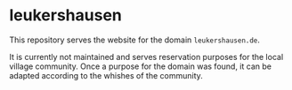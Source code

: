 # leukershausen

This repository serves the website for the domain `leukershausen.de`.

It is currently not maintained and serves reservation purposes for the local village community.
Once a purpose for the domain was found, it can be adapted according to the whishes of the community.
